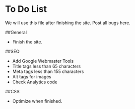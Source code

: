 # To Do List

We will use this file after finishing the site. Post all bugs here.

##General
- Finish the site.

##SEO
- Add Google Webmaster Tools
- Title tags less than 65 characters
- Meta tags less than 155 characters
- Alt tags for images
- Check Analytics code

##CSS
- Optimize when finished.
